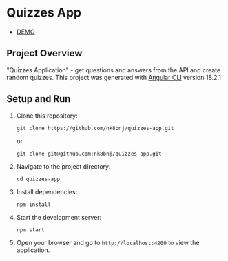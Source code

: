 # Quizzes App

- [DEMO](https://quizzes-app-one.vercel.app/)

## Project Overview

"Quizzes Application" - get questions and answers from the API and create random quizzes.
This project was generated with [Angular CLI](https://github.com/angular/angular-cli) version 18.2.1

## Setup and Run

1. Clone this repository:

   ```
   git clone https://github.com/nk8bnj/quizzes-app.git
   ```
   or
   ```
   git clone git@github.com:nk8bnj/quizzes-app.git
   ```

2. Navigate to the project directory:

   ```
   cd quizzes-app
   ```

3. Install dependencies:

   ```
   npm install
   ```

4. Start the development server:

   ```
   npm start
   ```

5. Open your browser and go to `http://localhost:4200` to view the application.
